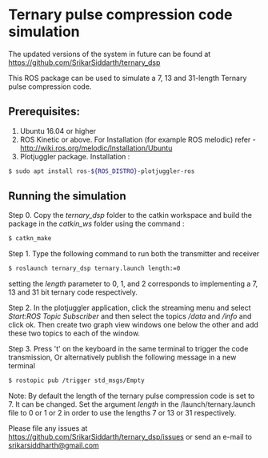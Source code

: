 # Ternary pulse compression code simulation

The updated versions of the system in future can be found at https://github.com/SrikarSiddarth/ternary_dsp

This ROS package can be used to simulate a 7, 13 and 31-length Ternary pulse compression code.

## Prerequisites:
1. Ubuntu 16.04 or higher
2. ROS Kinetic or above. 
For Installation (for example ROS melodic) refer - http://wiki.ros.org/melodic/Installation/Ubuntu
3. Plotjuggler package. 
Installation :
```sh
$ sudo apt install ros-${ROS_DISTRO}-plotjuggler-ros
```

## Running the simulation

Step 0. Copy the *ternary_dsp* folder to the catkin workspace and build the package in the *catkin_ws* folder using the command :
```sh
$ catkn_make
```

Step 1. Type the following command to run both the transmitter and receiver

```sh
$ roslaunch ternary_dsp ternary.launch length:=0
```
setting the *length* parameter to 0, 1, and 2 corresponds to implementing a 7, 13 and 31 bit ternary code respectively.

Step 2. In the plotjuggler application, click the streaming menu and select *Start:ROS Topic Subscriber* and then select the topics */data* and */info* and click ok.
Then create two graph view windows one below the other and add these two topics to each of the window.

Step 3.  Press 't' on the keyboard in the same terminal to trigger the code transmission,
Or alternatively publish the following message in a new terminal
```sh
$ rostopic pub /trigger std_msgs/Empty
```

Note: By default the length of the ternary pulse compression code is set to 7. It can be changed. Set the argument *length* in the /launch/ternary.launch file to 0 or 1 or 2 in order to use the lengths 7 or 13 or 31 respectively.

Please file any issues at https://github.com/SrikarSiddarth/ternary_dsp/issues or send an e-mail to srikarsiddharth@gmail.com
